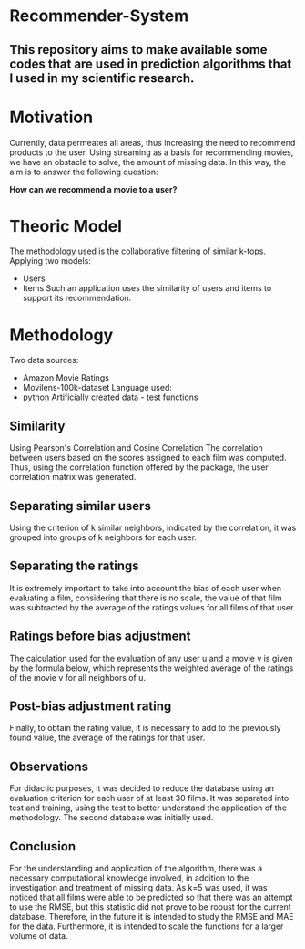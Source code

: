 # Recommender-System
This repository aims to make available some codes that are used in prediction algorithms that I used in my scientific research.
------------------------------------------------------------------------------------------------------------------------------
# Motivation

Currently, data permeates all areas, thus increasing the need to recommend products to the user.
Using streaming as a basis for recommending movies, we have an obstacle to solve, the amount of missing data. In this way, the aim is to answer the following question:

**How can we recommend a movie to a user?**
# Theoric Model
The methodology used is the collaborative filtering of similar k-tops.
Applying two models:
* Users
* Items
Such an application uses the similarity of users and items to support its recommendation.
# Methodology
Two data sources:
* Amazon Movie Ratings
* Movilens-100k-dataset
Language used:
* python
Artificially created data - test functions
## Similarity
Using Pearson's Correlation and Cosine Correlation
The correlation between users based on the scores assigned to each film was computed.
Thus, using the correlation function offered by the package, the user correlation matrix was generated.
## Separating similar users
Using the criterion of k similar neighbors, indicated by the correlation, it was grouped into groups of k neighbors for each user.
## Separating the ratings
It is extremely important to take into account the bias of each user when evaluating a film, considering that there is no scale, the value of that film was subtracted by the average of the ratings values for all films of that user.
## Ratings before bias adjustment
The calculation used for the evaluation of any user u and a movie v is given by the formula below, which represents the weighted average of the ratings of the movie v for all neighbors of u.
## Post-bias adjustment rating
Finally, to obtain the rating value, it is necessary to add to the previously found value, the average of the ratings for that user.
## Observations
For didactic purposes, it was decided to reduce the database using an evaluation criterion for each user of at least 30 films.
It was separated into test and training, using the test to better understand the application of the methodology.
The second database was initially used.
## Conclusion
For the understanding and application of the algorithm, there was a necessary computational knowledge involved, in addition to the investigation and treatment of missing data.
As k=5 was used, it was noticed that all films were able to be predicted so that there was an attempt to use the RMSE, but this statistic did not prove to be robust for the current database.
Therefore, in the future it is intended to study the RMSE and MAE for the data. Furthermore, it is intended to scale the functions for a larger volume of data.
